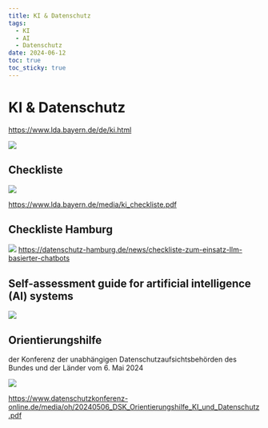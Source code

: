 ```yaml
---
title: KI & Datenschutz
tags:
  - KI
  - AI
  - Datenschutz
date: 2024-06-12
toc: true
toc_sticky: true
---
```


#  KI & Datenschutz
https://www.lda.bayern.de/de/ki.html

![](../_asset/2024-06-12_image_1.jpg)


## Checkliste 

![](../_asset/2024-06-12_image_2.jpg)

https://www.lda.bayern.de/media/ki_checkliste.pdf
## Checkliste Hamburg

![](../_asset/2024-06-12_image_3.jpg)
https://datenschutz-hamburg.de/news/checkliste-zum-einsatz-llm-basierter-chatbots

## Self-assessment guide for artificial intelligence (AI) systems

![](../_asset/2024-06-12_image_4.jpg)


## Orientierungshilfe
der Konferenz der unabhängigen Datenschutzaufsichtsbehörden
des Bundes und der Länder vom 6. Mai 2024

![](../_asset/2024-06-12_image_5.jpg)

https://www.datenschutzkonferenz-online.de/media/oh/20240506_DSK_Orientierungshilfe_KI_und_Datenschutz.pdf